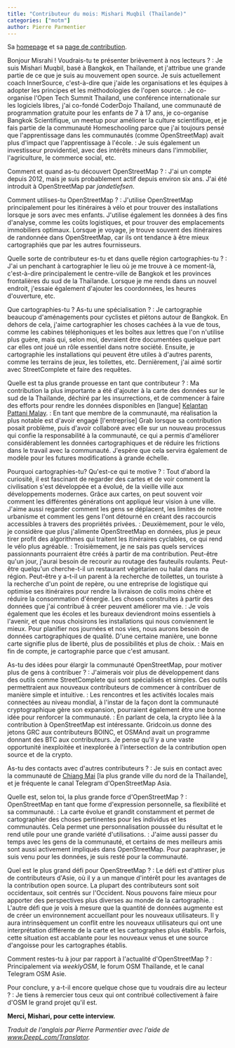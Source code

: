 ```yaml
---
title: "Contributeur du mois: Mishari Muqbil (Thaïlande)"
categories: ["motm"]
author: Pierre Parmentier
---
```


Sa [homepage](https://www.openstreetmap.org/user/Mishari) et sa [page de contribution](https://hdyc.neis-one.org/?Mishari).

Bonjour Misrahi ! Voudrais-tu te présenter brièvement à nos lecteurs ?
: Je suis Mishari Muqbil, basé à Bangkok, en Thaïlande, et j'attribue une grande partie de ce que je suis au mouvement open source. Je suis actuellement coach InnerSource, c'est-à-dire que j'aide les organisations et les équipes à adopter les principes et les méthodologies de l'open source.
: Je co-organise l'Open Tech Summit Thailand, une conférence internationale sur les logiciels libres, j'ai co-fondé CoderDojo Thailand, une communauté de programmation gratuite pour les enfants de 7 à 17 ans, je co-organise Bangkok Scientifique, un meetup pour améliorer la culture scientifique, et je fais partie de la communauté Homeschooling parce que j'ai toujours pensé que l'apprentissage dans les communautés (comme OpenStreetMap) avait plus d'impact que l'apprentissage à l'école.
: Je suis également un investisseur providentiel, avec des intérêts mineurs dans l'immobilier, l'agriculture, le commerce social, etc.

Comment et quand as-tu découvert OpenStreetMap ?
: J'ai un compte depuis 2012, mais je suis probablement actif depuis environ six ans. J'ai été introduit à OpenStreetMap par _jandetlefsen_.

Comment utilises-tu OpenStreetMap ?
: J'utilise OpenStreetMap principalement pour les itinéraires à vélo et pour trouver des installations lorsque je sors avec mes enfants. J'utilise également les données à des fins d'analyse, comme les coûts logistiques, et pour trouver des emplacements immobiliers optimaux. Lorsque je voyage, je trouve souvent des itinéraires de randonnée dans OpenStreetMap, car ils ont tendance à être mieux cartographiés que par les autres fournisseurs.

Quelle sorte de contributeur es-tu et dans quelle région cartographies-tu ?
: J'ai un penchant à cartographier le lieu où je me trouve à ce moment-là, c'est-à-dire principalement le centre-ville de Bangkok et les provinces frontalières du sud de la Thaïlande. Lorsque je me rends dans un nouvel endroit, j'essaie également d'ajouter les coordonnées, les heures d'ouverture, etc.

Que cartographies-tu ? As-tu une spécialisation ?
: Je cartographie beaucoup d'aménagements pour cyclistes et piétons autour de Bangkok. En dehors de cela, j'aime cartographier les choses cachées à la vue de tous, comme les cabines téléphoniques et les boîtes aux lettres que l'on n'utilise plus guère, mais qui, selon moi, devraient être documentées quelque part car elles ont joué un rôle essentiel dans notre société. Ensuite, je cartographie les installations qui peuvent être utiles à d'autres parents, comme les terrains de jeux, les toilettes, etc. Dernièrement, j'ai aimé sortir avec StreetComplete et faire des requêtes.

Quelle est ta plus grande prouesse en tant que contributeur ?
: Ma contribution la plus importante a été d'ajouter à la carte des données sur le sud de la Thaïlande, déchiré par les insurrections, et de commencer à faire des efforts pour rendre les données disponibles en [langue] [Kelantan Pattani Malay](https://en.wikipedia.org/wiki/Kelantan-Pattani_Malay).
: En tant que membre de la communauté, ma réalisation la plus notable est d'avoir engagé [l'entreprise] Grab lorsque sa contribution posait problème, puis d'avoir collaboré avec elle sur un nouveau processus qui confie la responsabilité à la communauté, ce qui a permis d'améliorer considérablement les données cartographiques et de réduire les frictions dans le travail avec la communauté. J'espère que cela servira également de modèle pour les futures modifications à grande échelle.

Pourquoi cartographies-tu? Qu'est-ce qui te motive ?
: Tout d'abord la curiosité, il est fascinant de regarder des cartes et de voir comment la civilisation s'est développée et a évolué, de la vieille ville aux développements modernes. Grâce aux cartes, on peut souvent voir comment les différentes générations ont appliqué leur vision à une ville. J'aime aussi regarder comment les gens se déplacent, les limites de notre urbanisme et comment les gens l'ont détourné en créant des raccourcis accessibles à travers des propriétés privées.
: Deuxièmement, pour le vélo, je considère que plus j'alimente OpenStreetMap en données, plus je peux tirer profit des algorithmes qui traitent les itinéraires cyclables, ce qui rend le vélo plus agréable.
: Troisièmement, je ne sais pas quels services passionnants pourraient être créés à partir de ma contribution. Peut-être qu'un jour, j'aurai besoin de recourir au routage des fauteuils roulants. Peut-être quelqu'un cherche-t-il un restaurant végétarien ou halal dans ma région. Peut-être y a-t-il un parent à la recherche de toilettes, un touriste à la recherche d'un point de repère, ou une entreprise de logistique qui optimise ses itinéraires pour rendre la livraison de colis moins chère et réduire la consommation d'énergie. Les choses construites à partir des données que j'ai contribué à créer peuvent améliorer ma vie.
: Je vois également que les écoles et les bureaux deviendront moins essentiels à l'avenir, et que nous choisirons les installations qui nous conviennent le mieux. Pour planifier nos journées et nos vies, nous aurons besoin de données cartographiques de qualité. D'une certaine manière, une bonne carte signifie plus de liberté, plus de possibilités et plus de choix.
: Mais en fin de compte, je cartographie parce que c'est amusant.

As-tu des idées pour élargir la communauté OpenStreetMap, pour motiver plus de gens à contribuer ?
: J'aimerais voir plus de développement dans des outils comme StreetComplete qui sont spécialisés et simples. Ces outils permettraient aux nouveaux contributeurs de commencer à contribuer de manière simple et intuitive.
: Les rencontres et les activités locales mais connectées au niveau mondial, à l'instar de la façon dont la communauté cryptographique gère son expansion, pourraient également être une bonne idée pour renforcer la communauté.
: En parlant de cela, la crypto liée à la contribution à OpenStreetMap est intéressante. Gridcoin.us donne des jetons GRC aux contributeurs BOINC, et OSMAnd avait un programme donnant des BTC aux contributeurs. Je pense qu'il y a une vaste opportunité inexploitée et inexplorée à l'intersection de la contribution open source et de la crypto.

As-tu des contacts avec d'autres contributeurs ?
: Je suis en contact avec la communauté de [Chiang Mai](https://en.wikipedia.org/wiki/Chiang_Mai) [la plus grande ville du nord de la Thaïlande], et je fréquente le canal Telegram d'OpenStreetMap Asia.

Quelle est, selon toi, la plus grande force d'OpenStreetMap ?
: OpenStreetMap en tant que forme d'expression personnelle, sa flexibilité et sa communauté.
: La carte évolue et grandit constamment et permet de cartographier des choses pertinentes pour les individus et les communautés. Cela permet une personnalisation poussée du résultat et le rend utile pour une grande variété d'utilisations.
: J'aime aussi passer du temps avec les gens de la communauté, et certains de mes meilleurs amis sont aussi activement impliqués dans OpenStreetMap. Pour paraphraser, je suis venu pour les données, je suis resté pour la communauté.

Quel est le plus grand défi pour OpenStreetMap ?
: Le défi est d'attirer plus de contributeurs d'Asie, où il y a un manque d'intérêt pour les avantages de la contribution open source. La plupart des contributeurs sont soit occidentaux, soit centrés sur l'Occident. Nous pouvons faire mieux pour apporter des perspectives plus diverses au monde de la cartographie.
: L'autre défi que je vois à mesure que la quantité de données augmente est de créer un environnement accueillant pour les nouveaux utilisateurs. Il y aura intrinsèquement un conflit entre les nouveaux utilisateurs qui ont une interprétation différente de la carte et les cartographes plus établis. Parfois, cette situation est accablante pour les nouveaux venus et une source d'angoisse pour les cartographes établis.

Comment restes-tu à jour par rapport à l'actualité d'OpenStreetMap ?
: Principalement via _weeklyOSM_, le forum OSM Thaïlande, et le canal Telegram OSM Asie.

Pour conclure, y a-t-il encore quelque chose que tu voudrais dire au lecteur ?
: Je tiens à remercier tous ceux qui ont contribué collectivement à faire d'OSM le grand projet qu'il est.

**Merci, Mishari, pour cette interview.**

*Traduit de l'anglais par Pierre Parmentier avec l'aide de www.DeepL.com/Translator.*

